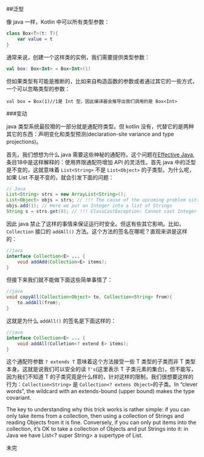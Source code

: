 ##泛型

像 java 一样，Kotlin 中可以所有类型参数：

```kotlin
class Box<T>(t: T){
    var value = t
}
```

通常来说，创建一个这样类的实例，我们需要提供类型参数：

```kotlin
val box: Box<Int> = Box<Int>(1)
```

但如果类型有可能是推断的，比如来自构造函数的参数或者通过其它的一些方式，一个可以忽略类型的参数：

```kotin
val box = Box(1)//1是 Int 型，因此编译器会推导出我们调用的是 Box<Int>
```

###变动

java 类型系统最狡猾的一部分就是通配符类型。但 kotlin 没有，代替它的是两种其它的东西：声明变化和类型预测(declaration-site variance and type projections)。

首先，我们想想为什么 java 需要这些神秘的通配符。这个问题在[Effective Java](http://www.oracle.com/technetwork/java/effectivejava-136174.html),条目18中是这样解释的：使用界限通配符增加 API 的灵活性。首先 java 中的泛型是不变的，这就意味着 `List<String>` 不是 `List<Object>` 的子类型。为什么呢，如果 List 不是不变的，就会引发下面的问题：

```java
// Java
List<String> strs = new ArrayList<String>();
List<Object> objs = strs; // !!! The cause of the upcoming problem sits here. Java prohibits this!
objs.add(1); // Here we put an Integer into a list of Strings
String s = strs.get(0); // !!! ClassCastException: Cannot cast Integer to String
```
因此 java 禁止了这样的事情来保证运行时安全。但这有些其它影响。比如，`Collection` 接口的 `addAll()` 方法。这个方法的签名在哪呢？直观来讲是这样的：

```java
//java
interface Collection<E> ... {
	void addAdd(Collection<E> items);
}
```
但接下来我们就不能做下面这些简单事情了：

```java
//java
void copyAll(Collection<Object> to, Collection<String> from){
	to.addAll(from);
}
```

这就是为什么 `addAll()` 的签名是下面这样的：

```java
//java
interface Collection<E> ... {
	void addAll(Colletion<? extend E> items);
}
```

这个通配符参数 `? extends T` 意味着这个方法接受一些 T 类型的子类而非 T 类型本身。这就是说我们可以安全的读 `T's`(这里表示 T 子类元素的集合)，但不能写，因为我们不知道 T 的子类究竟是什么样的，针对这样的限制，我们很想要这样的行为：`Collection<String>` 是 `Collection<? extens Object>`的子类。In “clever words”, the wildcard with an extends-bound (upper bound) makes the type covariant.

The key to understanding why this trick works is rather simple: if you can only take items from a collection, then using a collection of Strings and reading Objects from it is fine. Conversely, if you can only put items into the collection, it’s OK to take a collection of Objects and put Strings into it: in Java we have List<? super String> a supertype of List<Object>.

未完
